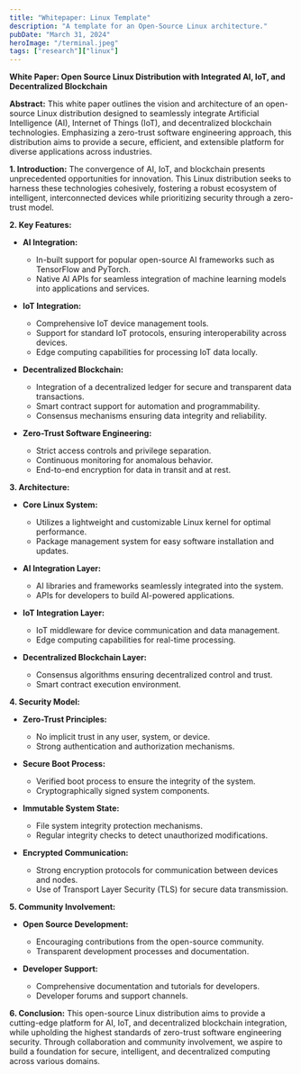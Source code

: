 ```yaml
---
title: "Whitepaper: Linux Template"
description: "A template for an Open-Source Linux architecture."
pubDate: "March 31, 2024"
heroImage: "/terminal.jpeg"
tags: ["research"]["linux"]
---
```


**White Paper: Open Source Linux Distribution with Integrated AI, IoT, and Decentralized Blockchain**

**Abstract:**
This white paper outlines the vision and architecture of an open-source Linux distribution designed to seamlessly integrate Artificial Intelligence (AI), Internet of Things (IoT), and decentralized blockchain technologies. Emphasizing a zero-trust software engineering approach, this distribution aims to provide a secure, efficient, and extensible platform for diverse applications across industries.

**1. Introduction:**
The convergence of AI, IoT, and blockchain presents unprecedented opportunities for innovation. This Linux distribution seeks to harness these technologies cohesively, fostering a robust ecosystem of intelligent, interconnected devices while prioritizing security through a zero-trust model.

**2. Key Features:**

* **AI Integration:**
  - In-built support for popular open-source AI frameworks such as TensorFlow and PyTorch.
  - Native AI APIs for seamless integration of machine learning models into applications and services.

* **IoT Integration:**
  - Comprehensive IoT device management tools.
  - Support for standard IoT protocols, ensuring interoperability across devices.
  - Edge computing capabilities for processing IoT data locally.

* **Decentralized Blockchain:**
  - Integration of a decentralized ledger for secure and transparent data transactions.
  - Smart contract support for automation and programmability.
  - Consensus mechanisms ensuring data integrity and reliability.

* **Zero-Trust Software Engineering:**
  - Strict access controls and privilege separation.
  - Continuous monitoring for anomalous behavior.
  - End-to-end encryption for data in transit and at rest.

**3. Architecture:**

* **Core Linux System:**
  - Utilizes a lightweight and customizable Linux kernel for optimal performance.
  - Package management system for easy software installation and updates.

* **AI Integration Layer:**
  - AI libraries and frameworks seamlessly integrated into the system.
  - APIs for developers to build AI-powered applications.

* **IoT Integration Layer:**
  - IoT middleware for device communication and data management.
  - Edge computing capabilities for real-time processing.

* **Decentralized Blockchain Layer:**
  - Consensus algorithms ensuring decentralized control and trust.
  - Smart contract execution environment.

**4. Security Model:**

* **Zero-Trust Principles:**
  - No implicit trust in any user, system, or device.
  - Strong authentication and authorization mechanisms.

* **Secure Boot Process:**
  - Verified boot process to ensure the integrity of the system.
  - Cryptographically signed system components.

* **Immutable System State:**
  - File system integrity protection mechanisms.
  - Regular integrity checks to detect unauthorized modifications.

* **Encrypted Communication:**
  - Strong encryption protocols for communication between devices and nodes.
  - Use of Transport Layer Security (TLS) for secure data transmission.

**5. Community Involvement:**

* **Open Source Development:**
  - Encouraging contributions from the open-source community.
  - Transparent development processes and documentation.

* **Developer Support:**
  - Comprehensive documentation and tutorials for developers.
  - Developer forums and support channels.

**6. Conclusion:**
This open-source Linux distribution aims to provide a cutting-edge platform for AI, IoT, and decentralized blockchain integration, while upholding the highest standards of zero-trust software engineering security. Through collaboration and community involvement, we aspire to build a foundation for secure, intelligent, and decentralized computing across various domains.